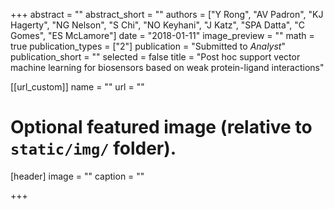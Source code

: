 +++
abstract = ""
abstract_short = ""
authors = ["Y Rong", "AV Padron", "KJ Hagerty", "NG Nelson", "S Chi", "NO Keyhani", "J Katz", "SPA Datta", "C Gomes", "ES McLamore"]
date = "2018-01-11"
image_preview = ""
math = true
publication_types = ["2"]
publication = "Submitted to *Analyst*"
publication_short = ""
selected = false
title = "Post hoc support vector machine learning for biosensors based on weak protein-ligand interactions"

[[url_custom]]
name = ""
url = ""

# Optional featured image (relative to `static/img/` folder).
[header]
image = ""
caption = ""

+++

